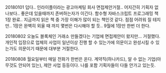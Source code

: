 20180101 덥다.. 인라이플이라는 광고마케팅 회사 면접제안거절.. 어지간히 기획자 없나보다.. 좋은데 있을때까지 존버하는자가 이긴다. 함수형 자바스크립트 프로그래밍 책 1장 완료..
지금까지 읽은 책 중 가장 이해가 많이 되는 책인것 같다. 점점 어려워 질 테지만.. 1장은 완벽히 외울 때 까지 몇번은 다시해야 할 듯.. 9월에 1장만 한번 더 한다.

20180802 오늘도 블록체인 거래소 만들겠다는 기업에 면접제안이 왔지만... 거절했다.
개인적 입장으로 업체의 사업이 일년이상 진행 할 수 있는가에 의문이고 완성시킬 수 있는가도 의문이기 때문에 대부분 거절한다.

20180808 월요일부터 매일 전화가 한번은 온다. 계약직(하나카드), 알 수 없는 기업(아무것도 안되어 있는), 제안 사업 등등이다. 나를 포함 기획자들이 다들 안가고 있는듯.

